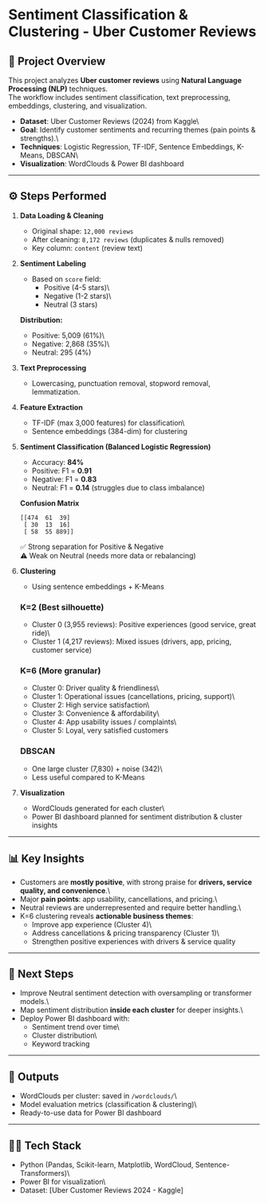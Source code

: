 # Sentiment Classification & Clustering - Uber Customer Reviews

## 📌 Project Overview

This project analyzes **Uber customer reviews** using **Natural Language
Processing (NLP)** techniques.\
The workflow includes sentiment classification, text preprocessing,
embeddings, clustering, and visualization.

-   **Dataset**: Uber Customer Reviews (2024) from Kaggle\
-   **Goal**: Identify customer sentiments and recurring themes (pain
    points & strengths).\
-   **Techniques**: Logistic Regression, TF-IDF, Sentence Embeddings,
    K-Means, DBSCAN\
-   **Visualization**: WordClouds & Power BI dashboard

------------------------------------------------------------------------

## ⚙️ Steps Performed

1.  **Data Loading & Cleaning**

    -   Original shape: `12,000 reviews`
    -   After cleaning: `8,172 reviews` (duplicates & nulls removed)
    -   Key column: `content` (review text)

2.  **Sentiment Labeling**

    -   Based on `score` field:
        -   Positive (4-5 stars)\
        -   Negative (1-2 stars)\
        -   Neutral (3 stars)

    **Distribution:**

    -   Positive: 5,009 (61%)\
    -   Negative: 2,868 (35%)\
    -   Neutral: 295 (4%)

3.  **Text Preprocessing**

    -   Lowercasing, punctuation removal, stopword removal,
        lemmatization.

4.  **Feature Extraction**

    -   TF-IDF (max 3,000 features) for classification\
    -   Sentence embeddings (384-dim) for clustering

5.  **Sentiment Classification (Balanced Logistic Regression)**

    -   Accuracy: **84%**
    -   Positive: F1 = **0.91**
    -   Negative: F1 = **0.83**
    -   Neutral: F1 = **0.14** (struggles due to class imbalance)

    **Confusion Matrix**

        [[474  61  39]
         [ 30  13  16]
         [ 58  55 889]]

    ✅ Strong separation for Positive & Negative\
    ⚠️ Weak on Neutral (needs more data or rebalancing)

6.  **Clustering**

    -   Using sentence embeddings + K-Means

    ### K=2 (Best silhouette)

    -   Cluster 0 (3,955 reviews): Positive experiences (good service,
        great ride)\
    -   Cluster 1 (4,217 reviews): Mixed issues (drivers, app, pricing,
        customer service)

    ### K=6 (More granular)

    -   Cluster 0: Driver quality & friendliness\
    -   Cluster 1: Operational issues (cancellations, pricing, support)\
    -   Cluster 2: High service satisfaction\
    -   Cluster 3: Convenience & affordability\
    -   Cluster 4: App usability issues / complaints\
    -   Cluster 5: Loyal, very satisfied customers

    ### DBSCAN

    -   One large cluster (7,830) + noise (342)\
    -   Less useful compared to K-Means

7.  **Visualization**

    -   WordClouds generated for each cluster\
    -   Power BI dashboard planned for sentiment distribution & cluster
        insights

------------------------------------------------------------------------

## 📊 Key Insights

-   Customers are **mostly positive**, with strong praise for **drivers,
    service quality, and convenience**.\
-   Major **pain points**: app usability, cancellations, and pricing.\
-   Neutral reviews are underrepresented and require better handling.\
-   K=6 clustering reveals **actionable business themes**:
    -   Improve app experience (Cluster 4)\
    -   Address cancellations & pricing transparency (Cluster 1)\
    -   Strengthen positive experiences with drivers & service quality

------------------------------------------------------------------------

## 🚀 Next Steps

-   Improve Neutral sentiment detection with oversampling or transformer
    models.\
-   Map sentiment distribution **inside each cluster** for deeper
    insights.\
-   Deploy Power BI dashboard with:
    -   Sentiment trend over time\
    -   Cluster distribution\
    -   Keyword tracking

------------------------------------------------------------------------

## 📁 Outputs

-   WordClouds per cluster: saved in `/wordclouds/`\
-   Model evaluation metrics (classification & clustering)\
-   Ready-to-use data for Power BI dashboard

------------------------------------------------------------------------

## 👨‍💻 Tech Stack

-   Python (Pandas, Scikit-learn, Matplotlib, WordCloud,
    Sentence-Transformers)\
-   Power BI for visualization\
-   Dataset: \[Uber Customer Reviews 2024 - Kaggle\]
